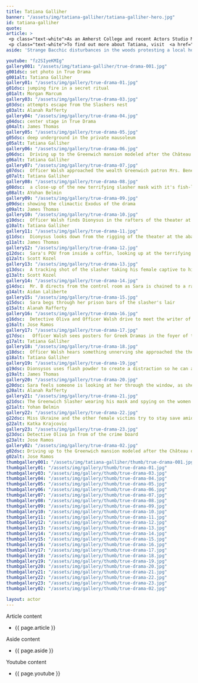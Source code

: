 ```yaml
---
title: Tatiana Galliher
banner: "/assets/img/tatiana-galliher/tatiana-galliher-hero.jpg"
id: tatiana-galliher
quote: 
article: >
 <p class="text-white">As an Amherst College and recent Actors Studio MFA graduate, Tatiana Galliherwas a natural choice to take on the role of rooky Officer Walsh. Tatiana explains, “True Drama is two feature films happening at the same time. Walsh’s journey is a journey to find the truth – something we are all wrestling with these days.  The kind of solutions that she uses – the kind of answers that investigative police use: carefully collecting evidence, facts, firsthand testimony – these are exactly the right approach to discover truth. But there’s something else also going on in this film – it’s a Greek drama. The feature has all the elements – a Prologue, an Agon, an Exodus – and the effect of this is to shift the paradigm from entertainment to preparing citizens. This film upends how we think about drama. Actors today are kind of marginalized – it’s somehow not a serious profession – and this film kind of flips that on its head – gets you to realize that it can bevery important – even essential in a Democracy.”</p>
 <p class="text-white">To find out more about Tatiana, visit  <a href="https://www.titaniagalliher.com/" target="_blank" class="underline mail-link">www.titaniagalliher.com</a></p>
aside: 'Strange Bacchic disturbances in the woods protesting a local horror movie prompt a police investigation. A shadowy figure emerges.  Calling himself the God of Drama, he believes that he can achieve the seemingly impossible goal of returning drama to its original purpose – of preparing citizens for leadership in democracy. As the horror movie spirals out of control, and the Bacchae are consumed in violence - can officer Ailish Walsh discern the truth before a gruesome Greek drama unfolds? <br><br> Director James Thomas creates a Greek tragedy for our time. A horror story that looks at the original role of drama – as the companion invention of democracy – to shed light on how modern media is still working in our lives, in hidden ways, to rip us apart. True Drama is an alarm – a rare moment of clarity – a terrifying jolt - and an invitation to enjoy the true transcendental power of drama to help us envision a better Democracy. '

youtube: "fz2SIyeKMIg"
gallery001: "/assets/img/tatiana-galliher/true-drama-001.jpg"
g001dsc: set photo in True Drama
g001alt: Tatiana Galliher 
gallery01: "/assets/img/gallery/true-drama-01.jpg"
g01dsc: jumping fire in a secret ritual  
g01alt: Morgan Marcum  
gallery03: "/assets/img/gallery/true-drama-03.jpg"
g03dsc: attempts escape from the Slashers nest
g03alt: Alanah Rafferty 
gallery04: "/assets/img/gallery/true-drama-04.jpg"
g04dsc: center stage in True Drama 
g04alt: James Thomas
gallery05: "/assets/img/gallery/true-drama-05.jpg"
g05dsc: deep underground in the private mausoleum
g05alt: Tatiana Galliher  
gallery06: "/assets/img/gallery/true-drama-06.jpg"
g06dsc:  Driving up to the Greenwich mansion modeled after the Château de Malmaison in French 
g06alt: Tatiana Galliher  
gallery07: "/assets/img/gallery/true-drama-07.jpg"
g07dsc:  Officer Walsh approached the wealth Greenwich patron Mrs. Benedict
g07alt: Tatiana Galliher  
gallery08: "/assets/img/gallery/true-drama-08.jpg"
g08dsc:  a close-up of the new terrifying slasher mask with it's fish-like gaping mouth
g08alt: AYohan Belmin
gallery09: "/assets/img/gallery/true-drama-09.jpg"
g09dsc: showing the climactic Exodus of the drama  
g09alt: James Thomas
gallery10: "/assets/img/gallery/true-drama-10.jpg"
g10dsc:  Officer Walsh finds Dionysus in the rafters of the theater at the abandoned sanitarium  
g10alt: Tatiana Galliher  
gallery11: "/assets/img/gallery/true-drama-11.jpg"
g11dsc:  Dionysus looks down from the rigging of the theater at the abandoned sanitarium  
g11alt: James Thomas
gallery12: "/assets/img/gallery/true-drama-12.jpg"
g12dsc:  Sara's POV from inside a coffin, looking up at the terrifying masked slasher 
g12alt: Scott Kozel 
gallery13: "/assets/img/gallery/true-drama-13.jpg"
g13dsc:  A tracking shot of the slasher taking his female captive to his underground lair 
g13alt: Scott Kozel 
gallery14: "/assets/img/gallery/true-drama-14.jpg"
g14dsc:  Mr. B directs from the control room as Sara is chained to a rack before being tortured 
g14alt: Aidan Laliberte  
gallery15: "/assets/img/gallery/true-drama-15.jpg"
g15dsc:  Sara begs through her prison bars of the slasher's lair
g15alt: Alanah Rafferty
gallery16: "/assets/img/gallery/true-drama-16.jpg"
g16dsc:  Detective Oliva and Officer Walsh drive to meet the writer of the slasher script 
g16alt: Jose Ramos
gallery17: "/assets/img/gallery/true-drama-17.jpg"
g17dsc:   Officer Walsh sees posters for Greek Dramas in the foyer of the theater at the abandoned sanitarium 
g17alt: Tatiana Galliher 
gallery18: "/assets/img/gallery/true-drama-18.jpg"
g18dsc:  Officer Walsh hears something unnerving she approached the theater stage 
g18alt: Tatiana Galliher  
gallery19: "/assets/img/gallery/true-drama-19.jpg"
g19dsc: Dionsysos uses flash powder to create a distraction so he can avoid being tased by police
g19alt: James Thomas
gallery20: "/assets/img/gallery/true-drama-20.jpg"
g20dsc: Sara feels someone is looking at her through the window, as she showers in the Slasher's house
g20alt: Alanah Rafferty
gallery21: "/assets/img/gallery/true-drama-21.jpg"
g21dsc: The Greenwich Slasher wearing his mask and spying on the women in the shower
g21alt: Yohan Belmin
gallery22: "/assets/img/gallery/true-drama-22.jpg"
g22dsc: Miss Ukraine and the other female victims try to stay save amid the chaos on set
g22alt: Katka Krajcovic 
gallery23: "/assets/img/gallery/true-drama-23.jpg"
g23dsc: Detective Oliva in from of the crime board
g23alt: Jose Ramos
gallery02: "/assets/img/gallery/true-drama-02.jpg"
g02dsc: Driving up to the Greenwich mansion modeled after the Château de Malmaison in French
g02alt: Jose Ramos
thumbgallery001: "/assets/img/tatiana-galliher/thumb/true-drama-001.jpg"
thumbgallery01: "/assets/img/gallery/thumb/true-drama-01.jpg"
thumbgallery03: "/assets/img/gallery/thumb/true-drama-03.jpg"
thumbgallery04: "/assets/img/gallery/thumb/true-drama-04.jpg"
thumbgallery05: "/assets/img/gallery/thumb/true-drama-05.jpg"
thumbgallery06: "/assets/img/gallery/thumb/true-drama-06.jpg"
thumbgallery07: "/assets/img/gallery/thumb/true-drama-07.jpg"
thumbgallery08: "/assets/img/gallery/thumb/true-drama-08.jpg"
thumbgallery09: "/assets/img/gallery/thumb/true-drama-09.jpg"
thumbgallery10: "/assets/img/gallery/thumb/true-drama-10.jpg"
thumbgallery11: "/assets/img/gallery/thumb/true-drama-11.jpg"
thumbgallery12: "/assets/img/gallery/thumb/true-drama-12.jpg"
thumbgallery13: "/assets/img/gallery/thumb/true-drama-13.jpg"
thumbgallery14: "/assets/img/gallery/thumb/true-drama-14.jpg"
thumbgallery15: "/assets/img/gallery/thumb/true-drama-15.jpg"
thumbgallery16: "/assets/img/gallery/thumb/true-drama-16.jpg"
thumbgallery17: "/assets/img/gallery/thumb/true-drama-17.jpg"
thumbgallery18: "/assets/img/gallery/thumb/true-drama-18.jpg"
thumbgallery19: "/assets/img/gallery/thumb/true-drama-19.jpg"
thumbgallery20: "/assets/img/gallery/thumb/true-drama-20.jpg"
thumbgallery21: "/assets/img/gallery/thumb/true-drama-21.jpg"
thumbgallery22: "/assets/img/gallery/thumb/true-drama-22.jpg"
thumbgallery23: "/assets/img/gallery/thumb/true-drama-23.jpg"
thumbgallery02: "/assets/img/gallery/thumb/true-drama-02.jpg"

layout: actor
---
```


Article content
* {{ page.article }}

Aside content
* {{ page.aside }}

Youtube content
* {{ page.youtube }}

